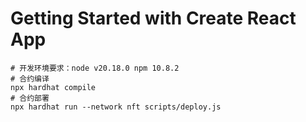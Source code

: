 # Getting Started with Create React App

```shell
# 开发环境要求：node v20.18.0 npm 10.8.2
# 合约编译
npx hardhat compile
# 合约部署
npx hardhat run --network nft scripts/deploy.js
```